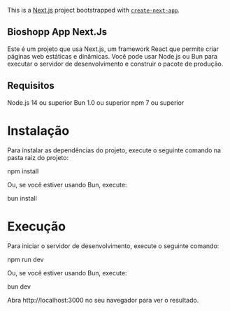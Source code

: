 This is a [Next.js](https://nextjs.org/) project bootstrapped with [`create-next-app`](https://github.com/vercel/next.js/tree/canary/packages/create-next-app).

## Bioshopp App Next.Js
Este é um projeto que usa Next.js, um framework React que permite criar páginas web estáticas e dinâmicas. Você pode usar Node.js ou Bun para executar o servidor de desenvolvimento e construir o pacote de produção.

## Requisitos
Node.js 14 ou superior
Bun 1.0 ou superior
npm 7 ou superior

# Instalação
Para instalar as dependências do projeto, execute o seguinte comando na pasta raiz do projeto:

npm install

Ou, se você estiver usando Bun, execute:

bun install

# Execução
Para iniciar o servidor de desenvolvimento, execute o seguinte comando:

npm run dev

Ou, se você estiver usando Bun, execute:

bun dev

Abra http://localhost:3000 no seu navegador para ver o resultado.
